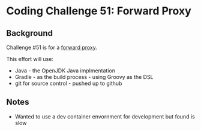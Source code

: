 # Coding Challenge 51: Forward Proxy

## Background
Challenge #51 is for a [forward proxy](https://codingchallenges.substack.com/p/coding-challenge-51-http-forward). 

This effort will use:
- Java - the OpenJDK Java implmentation
- Gradle - as the build process - using Groovy as the DSL
- git for source control - pushed up to github

## Notes
- Wanted to use a dev container envornment for development but found is slow
